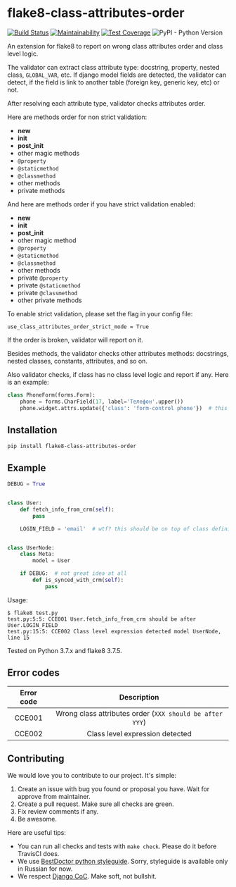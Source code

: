 # flake8-class-attributes-order

[![Build Status](https://travis-ci.org/best-doctor/flake8-class-attributes-order.svg?branch=master)](https://travis-ci.org/best-doctor/flake8-class-attributes-order)
[![Maintainability](https://api.codeclimate.com/v1/badges/28b7cd9d0714ec4b93a3/maintainability)](https://codeclimate.com/github/best-doctor/flake8-class-attributes-order/maintainability)
[![Test Coverage](https://api.codeclimate.com/v1/badges/28b7cd9d0714ec4b93a3/test_coverage)](https://codeclimate.com/github/best-doctor/flake8-class-attributes-order/test_coverage)
![PyPI - Python Version](https://img.shields.io/pypi/pyversions/flake8-class-attributes-order)

An extension for flake8 to report on wrong class attributes order and class level logic.

The validator can extract class attribute type: docstring, property, nested class,
`GLOBAL_VAR`, etc.
If django model fields are detected, the validator can detect,
if the field is link to another table (foreign key, generic key, etc) or not.

After resolving each attribute type, validator checks attributes order.

Here are methods order for non strict validation:
+ __new__
+ __init__
+ __post_init__
+ other magic methods
+ `@property`
+ `@staticmethod`
+ `@classmethod`
+ other methods
+ private methods

And here are methods order if you have strict validation enabled:
+ __new__
+ __init__
+ __post_init__
+ other magic method
+ `@property`
+ `@staticmethod`
+ `@classmethod`
+ other methods
+ private `@property`
+ private `@staticmethod`
+ private `@classmethod`
+ other private methods

To enable strict validation, please set the flag in your config file:
```
use_class_attributes_order_strict_mode = True
```

If the order is broken, validator will report on it.

Besides methods, the validator checks other attributes methods: docstrings, nested classes,
constants, attributes, and so on.

Also validator checks, if class has no class level logic and report if any. Here is an example:

```python
class PhoneForm(forms.Form):
    phone = forms.CharField(17, label='Телефон'.upper())
    phone.widget.attrs.update({'class': 'form-control phone'})  # this should happens in __init__!

```


## Installation

    pip install flake8-class-attributes-order


## Example

```python
DEBUG = True


class User:
    def fetch_info_from_crm(self):
        pass

    LOGIN_FIELD = 'email'  # wtf? this should be on top of class definition!


class UserNode:
    class Meta:
        model = User

    if DEBUG:  # not great idea at all
        def is_synced_with_crm(self):
            pass

```
Usage:

```terminal
$ flake8 test.py
test.py:5:5: CCE001 User.fetch_info_from_crm should be after User.LOGIN_FIELD
test.py:15:5: CCE002 Class level expression detected model UserNode, line 15
```

Tested on Python 3.7.x and flake8 3.7.5.


## Error codes

| Error code |                     Description                          |
|:----------:|:--------------------------------------------------------:|
|   CCE001   | Wrong class attributes order (`XXX should be after YYY`) |
|   CCE002   | Class level expression detected                          |


## Contributing

We would love you to contribute to our project. It's simple:

1. Create an issue with bug you found or proposal you have. Wait for approve from maintainer.
2. Create a pull request. Make sure all checks are green.
3. Fix review comments if any.
4. Be awesome.

Here are useful tips:

- You can run all checks and tests with `make check`. Please do it before TravisCI does.
- We use [BestDoctor python styleguide](https://github.com/best-doctor/guides/blob/master/guides/python_styleguide.md). Sorry, styleguide is available only in Russian for now.
- We respect [Django CoC](https://www.djangoproject.com/conduct/). Make soft, not bullshit.
